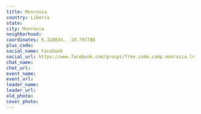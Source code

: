 ```yaml
---
title: Monrovia
country: Liberia
state: 
city: Monrovia
neighborhood: 
coordinates: 6.328034, -10.797788
plus_code:
social_name: Facebook
social_url: https://www.facebook.com/groups/free.code.camp.monrovia.lr
chat_name:
chat_url:
event_name:
event_url:
leader_name:
leader_url:
old_photo: 
cover_photo:
---
```

